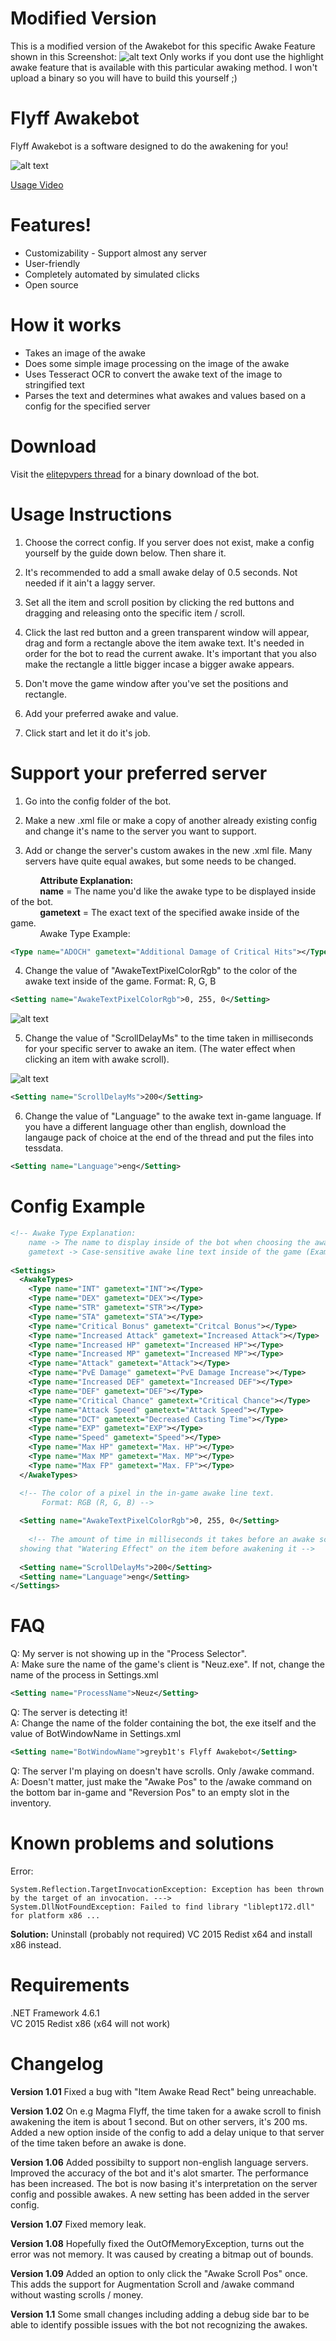 # Modified Version
This is a modified version of the Awakebot for this specific Awake Feature shown in this Screenshot:
![alt text](https://i.gyazo.com/479277b5cd75e7317b9ec6a7bef90271.png "Feature")
Only works if you dont use the highlight awake feature that is available with this particular awaking method.
I won't upload a binary so you will have to build this yourself ;)

# Flyff Awakebot
Flyff Awakebot is a software designed to do the awakening for you!

![alt text](https://i.epvpimg.com/1zZQg.png "Logo Title Text 1")

[Usage Video](https://www.youtube.com/watch?v=15anXFvMVNs "flyff bot video")

# Features!

  - Customizability - Support almost any server
  - User-friendly
  - Completely automated by simulated clicks
  - Open source
  
# How it works
  - Takes an image of the awake
  - Does some simple image processing on the image of the awake
  - Uses Tesseract OCR to convert the awake text of the image to stringified text
  - Parses the text and determines what awakes and values based on a config for the specified server

# Download

Visit the [elitepvpers thread](https://www.elitepvpers.com/forum/flyff-hacks-bots-cheats-exploits-macros/4139263-flyff-awakebot-customizable-support-your-own-server.html) for a binary download of the bot.

# Usage Instructions
1. Choose the correct config. If you server does not exist, make a config yourself by the guide down below. Then share it.

2. It's recommended to add a small awake delay of 0.5 seconds. Not needed if it ain't a laggy server.

3. Set all the item and scroll position by clicking the red buttons and dragging and releasing onto the specific item / scroll.

4. Click the last red button and a green transparent window will appear, drag and form a rectangle above the item awake text. It's needed in order for the bot to read the current awake. It's important that you also make the rectangle a little bigger incase a bigger awake appears.

5. Don't move the game window after you've set the positions and rectangle.

6. Add your preferred awake and value.

7. Click start and let it do it's job.

# Support your preferred server
1. Go into the config folder of the bot.

2. Make a new .xml file or make a copy of another already existing config and change it's name to the server you want to support.

3. Add or change the server's custom awakes in the new .xml file. Many servers have quite equal awakes, but some needs to be changed.

&nbsp;&nbsp;&nbsp;&nbsp;&nbsp;&nbsp;&nbsp;&nbsp;&nbsp;&nbsp;&nbsp;&nbsp;**Attribute Explanation:**  
&nbsp;&nbsp;&nbsp;&nbsp;&nbsp;&nbsp;&nbsp;&nbsp;&nbsp;&nbsp;&nbsp;&nbsp;**name** = The name you'd like the awake type to be displayed inside of the bot.  
&nbsp;&nbsp;&nbsp;&nbsp;&nbsp;&nbsp;&nbsp;&nbsp;&nbsp;&nbsp;&nbsp;&nbsp;**gametext** = The exact text of the specified awake inside of the game.  
&nbsp;&nbsp;&nbsp;&nbsp;&nbsp;&nbsp;&nbsp;&nbsp;&nbsp;&nbsp;&nbsp;&nbsp;Awake Type Example:  
```xml
<Type name="ADOCH" gametext="Additional Damage of Critical Hits"></Type>
```
4. Change the value of "AwakeTextPixelColorRgb" to the color of the awake text inside of the game.
Format: R, G, B
```xml
<Setting name="AwakeTextPixelColorRgb">0, 255, 0</Setting>
```

![alt text](https://i.epvpimg.com/OOhSb.png "Awake color image")

5. Change the value of "ScrollDelayMs" to the time taken in milliseconds for your specific server to awake an item. (The water effect when clicking an item with awake scroll).

![alt text](https://i.epvpimg.com/yujEc.png "Awake water effect image")
```xml
<Setting name="ScrollDelayMs">200</Setting>
```
6. Change the value of "Language" to the awake text in-game language. If you have a different language other than english, download the langauge pack of choice at the end of the thread and put the files into tessdata.
```xml
<Setting name="Language">eng</Setting>
```
# Config Example
```xml
<!-- Awake Type Explanation:
	name -> The name to display inside of the bot when choosing the awake (Example: ADOCH)
	gametext -> Case-sensitive awake line text inside of the game (Example: Additional Damage of Critical Hits) -->
	
<Settings>
  <AwakeTypes>  
	<Type name="INT" gametext="INT"></Type>
	<Type name="DEX" gametext="DEX"></Type>
	<Type name="STR" gametext="STR"></Type>
	<Type name="STA" gametext="STA"></Type>
	<Type name="Critical Bonus" gametext="Critcal Bonus"></Type>
	<Type name="Increased Attack" gametext="Increased Attack"></Type>
	<Type name="Increased HP" gametext="Increased HP"></Type>
	<Type name="Increased MP" gametext="Increased MP"></Type>
	<Type name="Attack" gametext="Attack"></Type>
	<Type name="PvE Damage" gametext="PvE Damage Increase"></Type>
	<Type name="Increased DEF" gametext="Increased DEF"></Type>
	<Type name="DEF" gametext="DEF"></Type>
	<Type name="Critical Chance" gametext="Critical Chance"></Type>
	<Type name="Attack Speed" gametext="Attack Speed"></Type>
	<Type name="DCT" gametext="Decreased Casting Time"></Type>
	<Type name="EXP" gametext="EXP"></Type>
	<Type name="Speed" gametext="Speed"></Type>
	<Type name="Max HP" gametext="Max. HP"></Type>
	<Type name="Max MP" gametext="Max. MP"></Type>
	<Type name="Max FP" gametext="Max. FP"></Type>
  </AwakeTypes>

  <!-- The color of a pixel in the in-game awake line text. 
	   Format: RGB (R, G, B) -->
	   
  <Setting name="AwakeTextPixelColorRgb">0, 255, 0</Setting>
  
    <!-- The amount of time in milliseconds it takes before an awake scroll is done
  showing that "Watering Effect" on the item before awakening it -->
  
  <Setting name="ScrollDelayMs">200</Setting>
  <Setting name="Language">eng</Setting>
</Settings>
```

# FAQ
Q: My server is not showing up in the "Process Selector".  
A: Make sure the name of the game's client is "Neuz.exe". If not, change the name of the process in Settings.xml  
```xml
<Setting name="ProcessName">Neuz</Setting>
```

Q: The server is detecting it!  
A: Change the name of the folder containing the bot, the exe itself and the value of BotWindowName in Settings.xml  
```xml
<Setting name="BotWindowName">greyb1t's Flyff Awakebot</Setting>
```

Q: The server I'm playing on doesn't have scrolls. Only /awake command.  
A: Doesn't matter, just make the "Awake Pos" to the /awake command on the bottom bar in-game and "Reversion Pos" to an empty slot in the inventory.  

# Known problems and solutions
Error:
```
System.Reflection.TargetInvocationException: Exception has been thrown by the target of an invocation. --->
System.DllNotFoundException: Failed to find library "liblept172.dll" for platform x86 ...
```
**Solution:** Uninstall (probably not required) VC 2015 Redist x64 and install x86 instead.

# Requirements
.NET Framework 4.6.1  
VC 2015 Redist x86 (x64 will not work)  

# Changelog
**Version 1.01**
Fixed a bug with "Item Awake Read Rect" being unreachable.

**Version 1.02**
On e.g Magma Flyff, the time taken for a awake scroll to finish awakening the item is about 1 second. But on other servers, it's 200 ms.
Added a new option inside of the config to add a delay unique to that server of the time taken before an awake is done.

**Version 1.06**
Added possibilty to support non-english language servers.
Improved the accuracy of the bot and it's alot smarter.
The performance has been increased.
The bot is now basing it's interpretation on the server config and possible awakes.
A new setting has been added in the server config.

**Version 1.07**
Fixed memory leak.

**Version 1.08**
Hopefully fixed the OutOfMemoryException, turns out the error was not memory. It was caused by creating a bitmap out of bounds.

**Version 1.09**
Added an option to only click the "Awake Scroll Pos" once.
This adds the support for Augmentation Scroll and /awake command without wasting scrolls / money.

**Version 1.1**
Some small changes including adding a debug side bar to be able to identify possible issues with the bot not recognizing the awakes.

